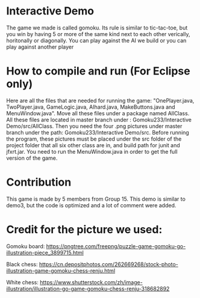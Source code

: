 # Interactive Demo
The game we made is called gomoku. Its rule is similar to tic-tac-toe, but you win by having 5 or more of the same kind next to each other verically, horitonally or diagonally. You can play against the AI we build or you can play against another player

# How to compile and run (For Eclipse only)
Here are all the files that are needed for running the game: "OnePlayer.java, TwoPlayer.java, GameLogic.java, AIhard.java, MakeButtons.java and MenuWindow.java". Move all these files under a package named AllClass. All these files are located in master branch under : Gomoku233/Interactive Demo/src/AllClass. Then you need the four .png pictures under master branch under the path: Gomoku233/Interactive Demo/src. Before running the program, these pictures must be placed under the src folder of the project folder that all six other class are in, and build path for junit and jfxrt.jar. You need to run the MenuWindow.java in order to get the full version of the game.

# Contribution
This game is made by 5 members from Group 15. This demo is similar to demo3, but the code is optimized and a lot of comment were added.

# Credit for the picture we used:
Gomoku board: https://pngtree.com/freepng/puzzle-game-gomoku-go-illustration-piece_3899715.html

Black chess: https://cn.depositphotos.com/262669268/stock-photo-illustration-game-gomoku-chess-renju.html

White chess: https://www.shutterstock.com/zh/image-illustration/illustration-go-game-gomoku-chess-renju-318682892
